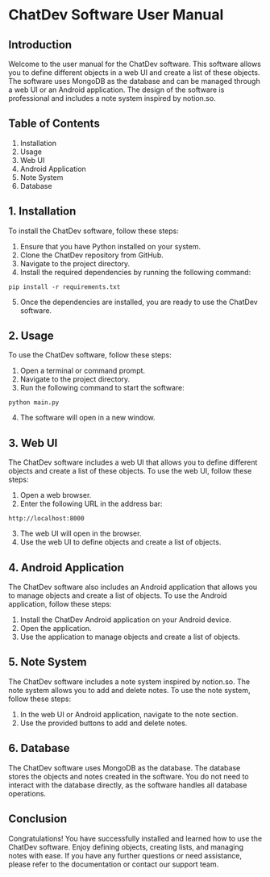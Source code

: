 # ChatDev Software User Manual

## Introduction

Welcome to the user manual for the ChatDev software. This software allows you to define different objects in a web UI and create a list of these objects. The software uses MongoDB as the database and can be managed through a web UI or an Android application. The design of the software is professional and includes a note system inspired by notion.so.

## Table of Contents

1. Installation
2. Usage
3. Web UI
4. Android Application
5. Note System
6. Database

## 1. Installation

To install the ChatDev software, follow these steps:

1. Ensure that you have Python installed on your system.
2. Clone the ChatDev repository from GitHub.
3. Navigate to the project directory.
4. Install the required dependencies by running the following command:

```
pip install -r requirements.txt
```

5. Once the dependencies are installed, you are ready to use the ChatDev software.

## 2. Usage

To use the ChatDev software, follow these steps:

1. Open a terminal or command prompt.
2. Navigate to the project directory.
3. Run the following command to start the software:

```
python main.py
```

4. The software will open in a new window.

## 3. Web UI

The ChatDev software includes a web UI that allows you to define different objects and create a list of these objects. To use the web UI, follow these steps:

1. Open a web browser.
2. Enter the following URL in the address bar:

```
http://localhost:8000
```

3. The web UI will open in the browser.
4. Use the web UI to define objects and create a list of objects.

## 4. Android Application

The ChatDev software also includes an Android application that allows you to manage objects and create a list of objects. To use the Android application, follow these steps:

1. Install the ChatDev Android application on your Android device.
2. Open the application.
3. Use the application to manage objects and create a list of objects.

## 5. Note System

The ChatDev software includes a note system inspired by notion.so. The note system allows you to add and delete notes. To use the note system, follow these steps:

1. In the web UI or Android application, navigate to the note section.
2. Use the provided buttons to add and delete notes.

## 6. Database

The ChatDev software uses MongoDB as the database. The database stores the objects and notes created in the software. You do not need to interact with the database directly, as the software handles all database operations.

## Conclusion

Congratulations! You have successfully installed and learned how to use the ChatDev software. Enjoy defining objects, creating lists, and managing notes with ease. If you have any further questions or need assistance, please refer to the documentation or contact our support team.